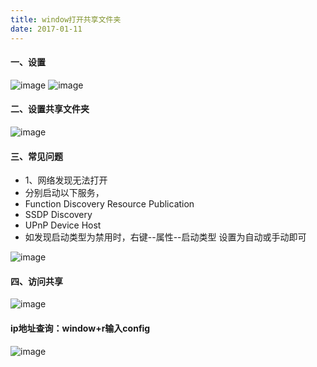 ```yaml
---
title: window打开共享文件夹
date: 2017-01-11
---
```

#### 一、设置

![image](http://qiniu.kuan1.top/luzhongkuan/1517391474922.png)
![image](http://qiniu.kuan1.top/luzhongkuan/1517391574003.png)

#### 二、设置共享文件夹
![image](http://qiniu.kuan1.top/luzhongkuan/1517391614112.png)

#### 三、常见问题

- 1、网络发现无法打开  
- 分别启动以下服务，  
-  Function Discovery Resource Publication  
-  SSDP Discovery  
-  UPnP Device Host  
- 如发现启动类型为禁用时，右键--属性--启动类型 设置为自动或手动即可  

![image]( 
http://qiniu.kuan1.top/luzhongkuan/1517391689274.png)
#### 四、访问共享
![image](http://qiniu.kuan1.top/luzhongkuan/1517391750352.png)


#### ip地址查询：window+r输入config


![image](http://qiniu.kuan1.top/luzhongkuan/1517391772123.png)
  